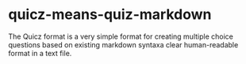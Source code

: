 # quicz-means-quiz-markdown
The Quicz format is a very simple format for creating multiple choice questions based on existing markdown syntaxa clear human-readable format in a text file.
